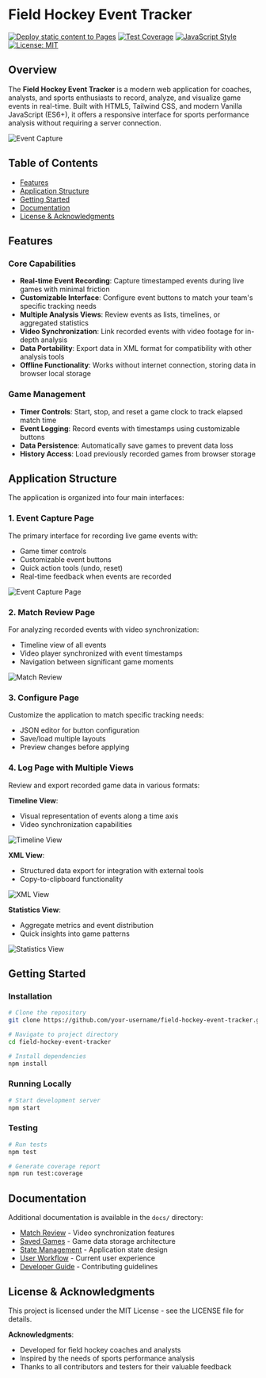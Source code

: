 # Field Hockey Event Tracker

[![Deploy static content to Pages](https://github.com/dneimke/simple-coding/actions/workflows/static.yml/badge.svg)](https://github.com/dneimke/simple-coding/actions/workflows/static.yml)
[![Test Coverage](https://img.shields.io/badge/coverage-30%25-yellow.svg)](coverage/lcov-report/index.html)
[![JavaScript Style](https://img.shields.io/badge/code_style-ES6%2B-brightgreen.svg)](https://www.ecma-international.org/ecma-262/6.0/)
[![License: MIT](https://img.shields.io/badge/License-MIT-blue.svg)](https://opensource.org/licenses/MIT)

## Overview

The **Field Hockey Event Tracker** is a modern web application for coaches, analysts, and sports enthusiasts to record, analyze, and visualize game events in real-time. Built with HTML5, Tailwind CSS, and modern Vanilla JavaScript (ES6+), it offers a responsive interface for sports performance analysis without requiring a server connection.

![Event Capture](images/coding-tool.png)

## Table of Contents

- [Features](#features)
- [Application Structure](#application-structure)
- [Getting Started](#getting-started)
- [Documentation](#documentation)
- [License & Acknowledgments](#license--acknowledgments)

## Features

### Core Capabilities

- **Real-time Event Recording**: Capture timestamped events during live games with minimal friction
- **Customizable Interface**: Configure event buttons to match your team's specific tracking needs
- **Multiple Analysis Views**: Review events as lists, timelines, or aggregated statistics
- **Video Synchronization**: Link recorded events with video footage for in-depth analysis
- **Data Portability**: Export data in XML format for compatibility with other analysis tools
- **Offline Functionality**: Works without internet connection, storing data in browser local storage

### Game Management

- **Timer Controls**: Start, stop, and reset a game clock to track elapsed match time
- **Event Logging**: Record events with timestamps using customizable buttons
- **Data Persistence**: Automatically save games to prevent data loss
- **History Access**: Load previously recorded games from browser storage

## Application Structure

The application is organized into four main interfaces:

### 1. Event Capture Page

The primary interface for recording live game events with:

- Game timer controls
- Customizable event buttons
- Quick action tools (undo, reset)
- Real-time feedback when events are recorded

![Event Capture Page](images/field-hockey-tracker.png)

### 2. Match Review Page

For analyzing recorded events with video synchronization:

- Timeline view of all events
- Video player synchronized with event timestamps
- Navigation between significant game moments

![Match Review](docs/images/match-review-screen.png)

### 3. Configure Page

Customize the application to match specific tracking needs:

- JSON editor for button configuration
- Save/load multiple layouts
- Preview changes before applying

### 4. Log Page with Multiple Views

Review and export recorded game data in various formats:

**Timeline View**:

- Visual representation of events along a time axis
- Video synchronization capabilities

![Timeline View](images/timeline-view.png)

**XML View**:

- Structured data export for integration with external tools
- Copy-to-clipboard functionality

![XML View](images/xml-view.png)

**Statistics View**:

- Aggregate metrics and event distribution
- Quick insights into game patterns

![Statistics View](images/statistics-view.png)

## Getting Started

### Installation

```bash
# Clone the repository
git clone https://github.com/your-username/field-hockey-event-tracker.git

# Navigate to project directory
cd field-hockey-event-tracker

# Install dependencies
npm install
```

### Running Locally

```bash
# Start development server
npm start
```

### Testing

```bash
# Run tests
npm test

# Generate coverage report
npm run test:coverage
```

## Documentation

Additional documentation is available in the `docs/` directory:

- [Match Review](docs/match-review.md) - Video synchronization features
- [Saved Games](docs/saved-games.md) - Game data storage architecture
- [State Management](docs/state-management.md) - Application state design
- [User Workflow](docs/user-workflow.md) - Current user experience
- [Developer Guide](docs/developer-guide.md) - Contributing guidelines

## License & Acknowledgments

This project is licensed under the MIT License - see the LICENSE file for details.

**Acknowledgments**:

- Developed for field hockey coaches and analysts
- Inspired by the needs of sports performance analysis
- Thanks to all contributors and testers for their valuable feedback
